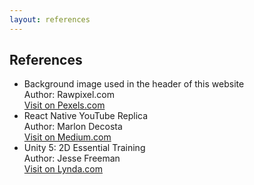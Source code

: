 ```yaml
---
layout: references
---
```


## References

<ul>
  <li>
    Background image used in the header of this website<br/>
    Author: Rawpixel.com<br/>
    <a href="https://www.pexels.com/photo/silver-macbook-beside-white-ceramic-mug-on-table-905873/" target="_blank" class="btn btn-secondary">Visit on Pexels.com</a>
  </li>

  <li>
    React Native YouTube Replica<br/>
    Author: Marlon Decosta<br/>
    <a href="https://medium.com/react-native-training/react-native-youtube-replica-f378200d91f0" target="_blank" class="btn btn-secondary">Visit on Medium.com</a>  
  </li>
  
  <li>
    Unity 5: 2D Essential Training<br/>
    Author: Jesse Freeman<br/>
    <a href="https://www.lynda.com/Games-tutorials/Unity-5-2D-Essential-Training/494386-2.html" target="_blank" class="btn btn-secondary">Visit on Lynda.com</a>
  </li>  

</ul>

